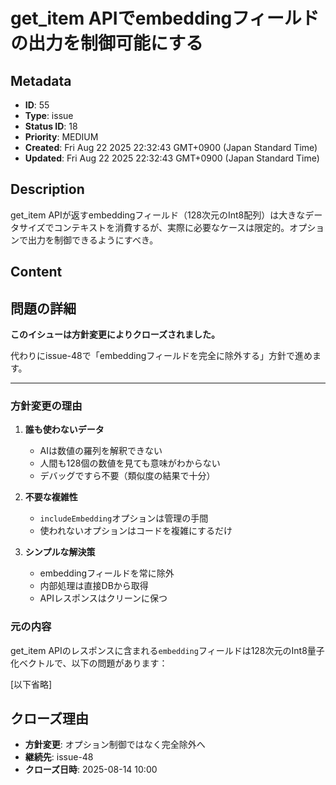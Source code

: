 # get_item APIでembeddingフィールドの出力を制御可能にする

## Metadata

- **ID**: 55
- **Type**: issue
- **Status ID**: 18
- **Priority**: MEDIUM
- **Created**: Fri Aug 22 2025 22:32:43 GMT+0900 (Japan Standard Time)
- **Updated**: Fri Aug 22 2025 22:32:43 GMT+0900 (Japan Standard Time)

## Description

get_item APIが返すembeddingフィールド（128次元のInt8配列）は大きなデータサイズでコンテキストを消費するが、実際に必要なケースは限定的。オプションで出力を制御できるようにすべき。

## Content

## 問題の詳細

**このイシューは方針変更によりクローズされました。**

代わりにissue-48で「embeddingフィールドを完全に除外する」方針で進めます。

---

### 方針変更の理由

1. **誰も使わないデータ**
   - AIは数値の羅列を解釈できない
   - 人間も128個の数値を見ても意味がわからない
   - デバッグですら不要（類似度の結果で十分）

2. **不要な複雑性**
   - `includeEmbedding`オプションは管理の手間
   - 使われないオプションはコードを複雑にするだけ

3. **シンプルな解決策**
   - embeddingフィールドを常に除外
   - 内部処理は直接DBから取得
   - APIレスポンスはクリーンに保つ

### 元の内容

get_item APIのレスポンスに含まれる`embedding`フィールドは128次元のInt8量子化ベクトルで、以下の問題があります：

[以下省略]

## クローズ理由

- **方針変更**: オプション制御ではなく完全除外へ
- **継続先**: issue-48
- **クローズ日時**: 2025-08-14 10:00
